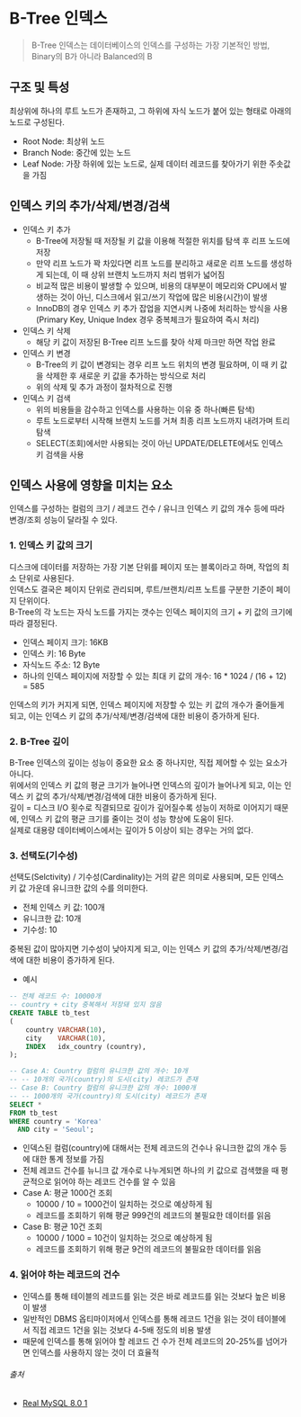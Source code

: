 # B-Tree 인덱스

> B-Tree 인덱스는 데이터베이스의 인덱스를 구성하는 가장 기본적인 방법, Binary의 B가 아니라 Balanced의 B

## 구조 및 특성

최상위에 하나의 루트 노드가 존재하고, 그 하위에 자식 노드가 붙어 있는 형태로 아래의 노드로 구성된다.

- Root Node: 최상위 노드
- Branch Node: 중간에 있는 노드
- Leaf Node: 가장 하위에 있는 노드로, 실제 데이터 레코드를 찾아가기 위한 주솟값을 가짐

## 인덱스 키의 추가/삭제/변경/검색

- 인덱스 키 추가
    - B-Tree에 저장될 때 저장될 키 값을 이용해 적절한 위치를 탐색 후 리프 노드에 저장
    - 만약 리프 노드가 꽉 차있다면 리프 노드를 분리하고 새로운 리프 노드를 생성하게 되는데, 이 때 상위 브랜치 노드까지 처리 범위가 넓어짐
    - 비교적 많은 비용이 발생할 수 있으며, 비용의 대부분이 메모리와 CPU에서 발생하는 것이 아닌, 디스크에서 읽고/쓰기 작업에 많은 비용(시간)이 발생
    - InnoDB의 경우 인덱스 키 추가 잡업을 지연시켜 나중에 처리하는 방식을 사용(Primary Key, Unique Index 경우 중복체크가 필요하여 즉시 처리)
- 인덱스 키 삭제
    - 해당 키 값이 저장된 B-Tree 리프 노드를 찾아 삭제 마크만 하면 작업 완료
- 인덱스 키 변경
    - B-Tree의 키 값이 변경되는 경우 리프 노드 위치의 변경 필요하며, 이 때 키 값을 삭제한 후 새로운 키 값을 추가하는 방식으로 처리
    - 위의 삭제 및 추가 과정이 절차적으로 진행
- 인덱스 키 검색
    - 위의 비용들을 감수하고 인덱스를 사용하는 이유 중 하나(빠른 탐색)
    - 루트 노드로부터 시작해 브랜치 노드를 거쳐 최종 리프 노드까지 내려가며 트리 탐색
    - SELECT(조회)에서만 사용되는 것이 아닌 UPDATE/DELETE에서도 인덱스 키 검색을 사용

## 인덱스 사용에 영향을 미치는 요소

인덱스를 구성하는 컬럼의 크기 / 레코드 건수 / 유니크 인덱스 키 값의 개수 등에 따라 변경/조회 성능이 달라질 수 있다.

### 1. 인덱스 키 값의 크기

디스크에 데이터를 저장하는 가장 기본 단위를 페이지 또는 블록이라고 하며, 작업의 최소 단위로 사용된다.  
인덱스도 결국은 페이지 단위로 관리되며, 루트/브랜치/리프 노트를 구분한 기준이 페이지 단위이다.  
B-Tree의 각 노드는 자식 노드를 가지는 갯수는 인덱스 페이지의 크기 + 키 값의 크기에 따라 결정된다.

- 인덱스 페이지 크기: 16KB
- 인덱스 키: 16 Byte
- 자식노드 주소: 12 Byte
- 하나의 인덱스 페이지에 저장할 수 있는 최대 키 값의 개수: 16 * 1024 / (16 + 12) = 585

인덱스의 키가 커지게 되면, 인덱스 페이지에 저장할 수 있는 키 값의 개수가 줄어들게 되고, 이는 인덱스 키 값의 추가/삭제/변경/검색에 대한 비용이 증가하게 된다.

### 2. B-Tree 깊이

B-Tree 인덱스의 깊이는 성능이 중요한 요소 중 하나지만, 직접 제어할 수 있는 요소가 아니다.  
위에서의 인덱스 키 값의 평균 크기가 늘어나면 인덱스의 깊이가 늘어나게 되고, 이는 인덱스 키 값의 추가/삭제/변경/검색에 대한 비용이 증가하게 된다.  
깊이 = 디스크 I/O 횟수로 직결되므로 깊이가 깊어질수록 성능이 저하로 이어지기 때문에, 인덱스 키 값의 평균 크기를 줄이는 것이 성능 향상에 도움이 된다.  
실제로 대용량 데이터베이스에서는 깊이가 5 이상이 되는 경우는 거의 없다.

### 3. 선택도(기수성)

선택도(Selctivity) / 기수성(Cardinality)는 거의 같은 의미로 사용되며, 모든 인덱스 키 값 가운데 유니크한 값의 수를 의미한다.

- 전체 인덱스 키 값: 100개
- 유니크한 값: 10개
- 기수성: 10

중복된 값이 많아지면 기수성이 낮아지게 되고, 이는 인덱스 키 값의 추가/삭제/변경/검색에 대한 비용이 증가하게 된다.

- 예시

```sql
-- 전체 레코드 수: 10000개
-- country + city 중복해서 저장돼 있지 않음
CREATE TABLE tb_test
(
    country VARCHAR(10),
    city    VARCHAR(10),
    INDEX   idx_country (country),
);

-- Case A: Country 컬럼의 유니크한 값의 개수: 10개
-- -- 10개의 국가(country)의 도시(city) 레코드가 존재
-- Case B: Country 컬럼의 유니크한 값의 개수: 1000개
-- -- 1000개의 국가(country)의 도시(city) 레코드가 존재
SELECT *
FROM tb_test
WHERE country = 'Korea'
  AND city = 'Seoul';
```

- 인덱스된 컬럼(country)에 대해서는 전체 레코드의 건수나 유니크한 값의 개수 등에 대한 통계 정보를 가짐
- 전체 레코드 건수를 뉴니크 값 개수로 나누게되면 하나의 키 값으로 검색했을 때 평균적으로 읽어야 하는 레코드 건수를 알 수 있음
- Case A: 평균 1000건 조회
    - 10000 / 10 = 1000건이 일치하는 것으로 예상하게 됨
    - 레코드를 조회하기 위해 평균 999건의 레코드의 불필요한 데이터를 읽음
- Case B: 평균 10건 조회
    - 10000 / 1000 = 10건이 일치하는 것으로 예상하게 됨
    - 레코드를 조회하기 위해 평균 9건의 레코드의 불필요한 데이터를 읽음

### 4. 읽어야 하는 레코드의 건수

- 인덱스를 통해 테이블의 레코드를 읽는 것은 바로 레코드를 읽는 것보다 높은 비용이 발생
- 일반적인 DBMS 옵티마이저에서 인덱스를 통해 레코드 1건을 읽는 것이 테이블에서 직접 레코드 1건을 읽는 것보다 4-5배 정도의 비용 발생
- 때문에 인덱스를 통해 읽어야 할 레코드 건 수가 전체 레코드의 20-25%를 넘어가면 인덱스를 사용하지 않는 것이 더 효율적

###### 출처

- [Real MySQL 8.0 1](https://www.aladin.co.kr/shop/wproduct.aspx?ItemId=284710853)